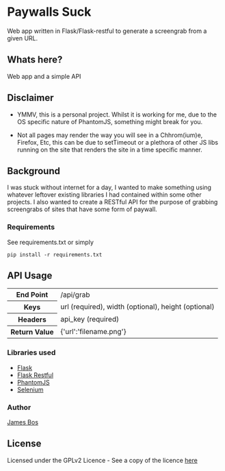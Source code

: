 # Paywalls Suck

Web app written in Flask/Flask-restful to generate a screengrab from a given URL.

## Whats here?

Web app and a simple API

## Disclaimer

* YMMV, this is a personal project. Whilst it is working for me, due to the OS specific nature of PhantomJS, something might break for you. 

* Not all pages may render the way you will see in a Chhrom(ium)e, Firefox, Etc, this can be due to setTimeout or a plethora of other JS libs running on the site that renders the site in a time specific manner.

## Background

I was stuck without internet for a day, I wanted to make something using whatever leftover existing libraries I had contained within some other projects. I also wanted to create a RESTful API for the purpose of grabbing screengrabs of sites that have some form of paywall.

### Requirements

See requirements.txt or simply


```
pip install -r requirements.txt
```

## API Usage

<table class="table table-bordered">
	<tbody>
		<tr>
			<th>End Point</th><td>/api/grab</td>
		</tr>
		<tr>
			<th>Keys</th><td>url (required), width (optional), height (optional)</td>
		</tr>
		<tr>
			<th>Headers</th><td>api_key  (required)</td>
		</tr>
		<tr>
			<th>Return Value</th><td>{'url':'filename.png'}</td>
		</tr>
	</tbody>
</table>

### Libraries used

* [Flask](https://flask.pocoo.org)
* [Flask Restful](https://flask-restful.readthedocs.io)
* [PhantomJS](https://phantomjs.org)
* [Selenium](https://www.seleniumhq.org)

### Author

[James Bos](https://www.jamesbos.com)

## License

Licensed under the GPLv2 Licence - See a copy of the licence [here](https://www.gnu.org/licenses/old-licenses/gpl-2.0.en.html)
